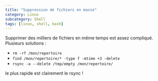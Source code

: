 ```yaml
---
title: "Suppression de fichiers en masse"
category: Linux
subcategory: Shell
tags: [linux, shell, bash]
---
```

Supprimer des milliers de fichiers en même temps est assez compliqué. Plusieurs solutions :

* `rm -rf /mon/repertoire`
* `find /mon/repertoire/* -type f -mtime +3 -delete`
* `rsync -a --delete /tmp/empty /mon/repertoire/`

le plus rapide est clairement le rsync !